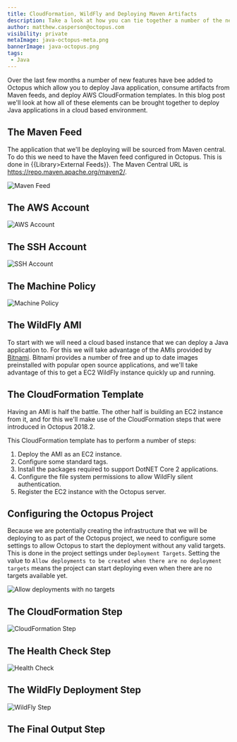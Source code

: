 ```yaml
---
title: CloudFormation, WildFly and Deploying Maven Artifacts
description: Take a look at how you can tie together a number of the new features from recent releases to deploy Java apps to the cloud.
author: matthew.casperson@octopus.com
visibility: private
metaImage: java-octopus-meta.png
bannerImage: java-octopus.png
tags:
 - Java
---
```


Over the last few months a number of new features have bee added to Octopus which allow you to deploy Java application, consume artifacts from Maven feeds, and deploy AWS CloudFormation templates. In this blog post we'll look at how all of these elements can be brought together to deploy Java applications in a cloud based environment.

## The Maven Feed

The application that we'll be deploying will be sourced from Maven central. To do this we need to have the Maven feed configured in Octopus. This is done in {{Library>External Feeds}}. The Maven Central URL is https://repo.maven.apache.org/maven2/.

![Maven Feed](maven-feed.png "width=500")

## The AWS Account

![AWS Account](aws-account.png "width=500")

## The SSH Account

![SSH Account](ssh-account.png "width=500")

## The Machine Policy

![Machine Policy](machine-policy.png "width=500")

## The WildFly AMI

To start with we will need a cloud based instance that we can deploy a Java application to. For this we will take advantage of the AMIs provided by [Bitnami](https://bitnami.com/stack/wildfly). Bitnami provides a number of free and up to date images preinstalled with popular open source applications, and we'll take advantage of this to get a EC2 WildFly instance quickly up and running.

## The CloudFormation Template

Having an AMI is half the battle. The other half is building an EC2 instance from it, and for this we'll make use of the CloudFormation steps that were introduced in Octopus 2018.2.

This CloudFormation template has to perform a number of steps:

1. Deploy the AMI as an EC2 instance.
2. Configure some standard tags.
3. Install the packages required to support DotNET Core 2 applications.
4. Configure the file system permissions to allow WildFly silent authentication.
5. Register the EC2 instance with the Octopus server.

## Configuring the Octopus Project

Because we are potentially creating the infrastructure that we will be deploying to as part of the Octopus project, we need to configure some settings to allow Octopus to start the deployment without any valid targets. This is done in the project settings under `Deployment Targets`. Setting the value to `Allow deployments to be created when there are no deployment targets` means the project can start deploying even when there are no targets available yet.

![Allow deployments with no targets](allow-deployments-no-targets "width=500")

## The CloudFormation Step

![CloudFormation Step](cloudformation-step.png "width=500")

## The Health Check Step

![Health Check](health-check.png "width=500")

## The WildFly Deployment Step

![WildFly Step](wildfly-step.png "width=500")

## The Final Output Step
